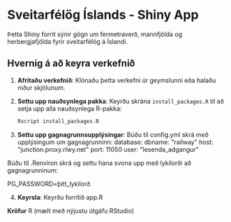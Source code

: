 # Sveitarfélög Íslands - Shiny App

Þetta Shiny forrit sýnir gögn um fermetraverð, mannfjölda og herbergjafjölda fyrir sveitarfélög á Íslandi.

## Hvernig á að keyra verkefnið

1. **Afritaðu verkefnið**:
   Klónaðu þetta verkefni úr geymslunni eða halaðu niður skjölunum.

2. **Settu upp nauðsynlega pakka**:
   Keyrðu skrána `install_packages.R` til að setja upp alla nauðsynlega R-pakka:
   ```bash
   Rscript install_packages.R

3. **Settu upp gagnagrunnsupplýsingar**: Búðu til config.yml skrá með upplýsingum um gagnagrunninn:
database:
  dbname: "railway"
  host: "junction.proxy.rlwy.net"
  port: 11050
  user: "lesenda_adgangur"

Búðu til .Renviron skrá og settu hana svona upp með lykilorði að gagnagrunninum: 

PG_PASSWORD=þitt_lykilorð
  
4. **Keyrsla**: Keyrðu forritið app.R

**Kröfur**
R (mælt með nýjustu útgáfu RStudio)